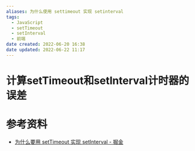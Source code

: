 ```yaml
---
aliases: 为什么使用 settimeout 实现 setinterval
tags:
  - JavaScript
  - setTimeout
  - setInterval
  - 前端
date created: 2022-06-20 16:38
date updated: 2022-06-22 11:17
---
```


# 计算setTimeout和setInterval计时器的误差

# 参考资料

- [为什么要用 setTimeout 实现 setInterval - 掘金](https://juejin.cn/post/6994969893141479454)
